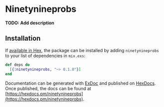 # Ninetynineprobs

**TODO: Add description**

## Installation

If [available in Hex](https://hex.pm/docs/publish), the package can be installed
by adding `ninetynineprobs` to your list of dependencies in `mix.exs`:

```elixir
def deps do
  [{:ninetynineprobs, "~> 0.1.0"}]
end
```

Documentation can be generated with [ExDoc](https://github.com/elixir-lang/ex_doc)
and published on [HexDocs](https://hexdocs.pm). Once published, the docs can
be found at [https://hexdocs.pm/ninetynineprobs](https://hexdocs.pm/ninetynineprobs).

